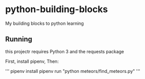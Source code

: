 # python-building-blocks
My building blocks to python learning

## Running

this projectr requires  Python 3 and the requests package

First, install pipenv, Then:

'''
pipenv install
pipenv run "python meteors/find_meteors.py"
'''
